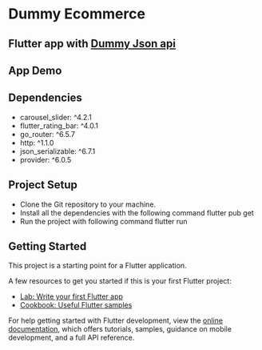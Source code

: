 # Dummy Ecommerce
## Flutter app with [Dummy Json api](https://dummyjson.com/)

## App Demo

## Dependencies
  - carousel_slider: ^4.2.1
  - flutter_rating_bar: ^4.0.1
  - go_router: ^6.5.7
  - http: ^1.1.0
  - json_serializable: ^6.7.1
  - provider: ^6.0.5

## Project Setup
- Clone the Git repository to your machine.
- Install all the dependencies with the following command
      flutter pub get
- Run the project with following command
      flutter run

## Getting Started

This project is a starting point for a Flutter application.

A few resources to get you started if this is your first Flutter project:

- [Lab: Write your first Flutter app](https://docs.flutter.dev/get-started/codelab)
- [Cookbook: Useful Flutter samples](https://docs.flutter.dev/cookbook)

For help getting started with Flutter development, view the
[online documentation](https://docs.flutter.dev/), which offers tutorials,
samples, guidance on mobile development, and a full API reference.
